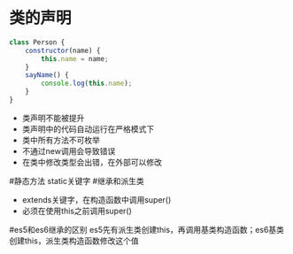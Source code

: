# 类的声明

```js
class Person {
    constructor(name) {
        this.name = name;
    }
    sayName() {
        console.log(this.name);
    }
}
```
* 类声明不能被提升
* 类声明中的代码自动运行在严格模式下
* 类中所有方法不可枚举
* 不通过new调用会导致错误
* 在类中修改类型会出错，在外部可以修改

#静态方法
static关键字
#继承和派生类
* extends关键字，在构造函数中调用super()
* 必须在使用this之前调用super()

#es5和es6继承的区别
es5先有派生类创建this，再调用基类构造函数；es6基类创建this，派生类构造函数修改这个值